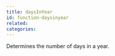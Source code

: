```yaml
---
title: daysInYear
id: function-daysinyear
related:
categories:
---
```


Determines the number of days in a year.